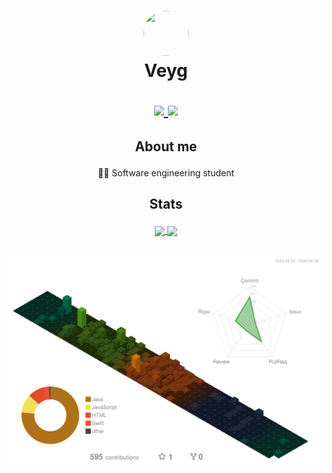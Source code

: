 <h1 align="center">
  <p>
    <a href="#">
      <img src="https://avatars.githubusercontent.com/u/96694367?v=4" width="72" height="72" style="border-radius: 50%;">
    </a>
    <br>
    Veyg
  </p>
  <p align="center">
    <a href="#">
      <img src="https://dcbadge.vercel.app/api/shield/339505350946455553?style=for-the-badge&theme=discord-inverted" height="24">
    </a>
    <a href="#">
      <img src="https://komarev.com/ghpvc/?username=Veyg&style=for-the-badge" height="24">
    </a>
  </p>
</h1>

<h2>
  <p align="center">About me</p>
</h2>

<p align="center">👨‍💻 Software engineering student</p>

<h2>
  <p align="center">Stats</p>
</h2>
<p align="center"> 
  <a href="#">
    <img align="center" height=200 src="https://github-readme-stats.vercel.app/api?username=Veyg&show_icons=true&bg_color=88888811&border_color=88888833&text_color=888888&custom_title=GitHub&rank_icon=percentile&number_format=long" />
  </a>
  <a href="#">
    <img align="center" height=200 src="https://github-readme-stats.vercel.app/api/top-langs/?username=Veyg&bg_color=88888811&border_color=88888833&text_color=888888&layout=compact&size_weight=0.5&count_weight=0&langs_count=8" />
  </a>
</p>
  <br>
  <a href="#">
    <img src="profile-3d-contrib/profile-customize.svg" />
  </a>
</p>